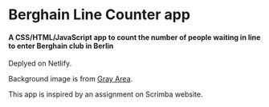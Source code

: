 # Berghain Line Counter app

#### A CSS/HTML/JavaScript app to count the number of people waiting in line to enter Berghain club in Berlin

Deplyed on Netlify.

Background image is from [Gray Area](https://grayarea.co/news/long-lines-at-berghain-have-returned).

This app is inspired by an assignment on Scrimba website.
